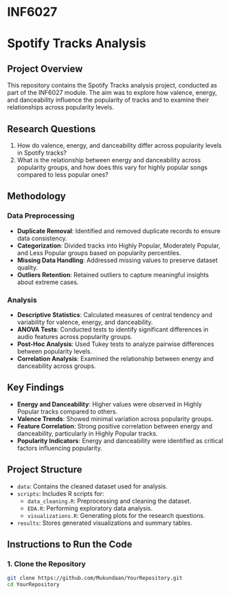 # INF6027
# Spotify Tracks Analysis

## Project Overview
This repository contains the Spotify Tracks analysis project, conducted as part of the INF6027 module. The aim was to explore how valence, energy, and danceability influence the popularity of tracks and to examine their relationships across popularity levels.

## Research Questions
1. How do valence, energy, and danceability differ across popularity levels in Spotify tracks?
2. What is the relationship between energy and danceability across popularity groups, and how does this vary for highly popular songs compared to less popular ones?

## Methodology

### Data Preprocessing
- **Duplicate Removal**: Identified and removed duplicate records to ensure data consistency.
- **Categorization**: Divided tracks into Highly Popular, Moderately Popular, and Less Popular groups based on popularity percentiles.
- **Missing Data Handling**: Addressed missing values to preserve dataset quality.
- **Outliers Retention**: Retained outliers to capture meaningful insights about extreme cases.

### Analysis
- **Descriptive Statistics**: Calculated measures of central tendency and variability for valence, energy, and danceability.
- **ANOVA Tests**: Conducted tests to identify significant differences in audio features across popularity groups.
- **Post-Hoc Analysis**: Used Tukey tests to analyze pairwise differences between popularity levels.
- **Correlation Analysis**: Examined the relationship between energy and danceability across groups.

## Key Findings
- **Energy and Danceability**: Higher values were observed in Highly Popular tracks compared to others.
- **Valence Trends**: Showed minimal variation across popularity groups.
- **Feature Correlation**: Strong positive correlation between energy and danceability, particularly in Highly Popular tracks.
- **Popularity Indicators**: Energy and danceability were identified as critical factors influencing popularity.

## Project Structure
- `data`: Contains the cleaned dataset used for analysis.
- `scripts`: Includes R scripts for:
  - `data_cleaning.R`: Preprocessing and cleaning the dataset.
  - `EDA.R`: Performing exploratory data analysis.
  - `visualizations.R`: Generating plots for the research questions.
- `results`: Stores generated visualizations and summary tables.

## Instructions to Run the Code

### 1. Clone the Repository
```bash
git clone https://github.com/Mukundaan/YourRepository.git
cd YourRepository
